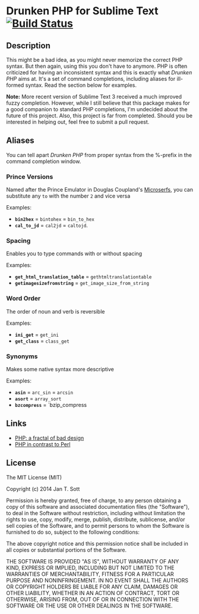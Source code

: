 # Drunken PHP for Sublime Text [![Build Status](https://secure.travis-ci.org/idleberg/Drunken-PHP.svg?branch=branch)](http://travis-ci.org/idleberg/Drunken-PHP)

## Description

This might be a bad idea, as you might never memorize the correct PHP syntax. But then again, using this you don't have to anymore. PHP is often criticized for having an inconsistent syntax and this is exactly what *Drunken PHP* aims at. It's a set of command completions, including aliases for ill-formed syntax. Read the section below for examples.

**Note:** More recent version of Sublime Text 3 received a much improved fuzzy completion. However, while I still believe that this package makes for a good companion to standard PHP completions, I'm undecided about the future of this project. Also, this project is far from completed. Should you be interested in helping out, feel free to submit a pull request.

## Aliases

You can tell apart *Drunken PHP* from proper syntax from the %-prefix in the command completion window.

### Prince Versions

Named after the Prince Emulator in Douglas Coupland's [Microserfs](http://www.wired.com/wired/archive/2.01/microserfs.html), you can substitute any `to` with the number `2` and vice versa

Examples:

* **`bin2hex`** = `bintohex` = `bin_to_hex`
* **`cal_to_jd`** = `cal2jd` = `caltojd`.

### Spacing

Enables you to type commands with or without spacing

Examples:

* **`get_html_translation_table`** = `gethtmltranslationtable`
* **`getimagesizefromstring`** = `get_image_size_from_string`

### Word Order

The order of noun and verb is reversible

Examples:

* **`ini_get`** = `get_ini`
* **`get_class`** = `class_get`

### Synonyms

Makes some native syntax more descriptive

Examples:

* **`asin`** = `arc_sin` = `arcsin`
* **`asort`** = `array_sort`
* **`bzcompress`** = `bzip_compress

## Links

* [PHP: a fractal of bad design](http://me.veekun.com/blog/2012/04/09/php-a-fractal-of-bad-design/)
* [PHP in contrast to Perl](http://tnx.nl/php.html)

## License

The MIT License (MIT)

Copyright (c) 2014 Jan T. Sott

Permission is hereby granted, free of charge, to any person obtaining a copy
of this software and associated documentation files (the "Software"), to deal
in the Software without restriction, including without limitation the rights
to use, copy, modify, merge, publish, distribute, sublicense, and/or sell
copies of the Software, and to permit persons to whom the Software is
furnished to do so, subject to the following conditions:

The above copyright notice and this permission notice shall be included in
all copies or substantial portions of the Software.

THE SOFTWARE IS PROVIDED "AS IS", WITHOUT WARRANTY OF ANY KIND, EXPRESS OR
IMPLIED, INCLUDING BUT NOT LIMITED TO THE WARRANTIES OF MERCHANTABILITY,
FITNESS FOR A PARTICULAR PURPOSE AND NONINFRINGEMENT. IN NO EVENT SHALL THE
AUTHORS OR COPYRIGHT HOLDERS BE LIABLE FOR ANY CLAIM, DAMAGES OR OTHER
LIABILITY, WHETHER IN AN ACTION OF CONTRACT, TORT OR OTHERWISE, ARISING FROM,
OUT OF OR IN CONNECTION WITH THE SOFTWARE OR THE USE OR OTHER DEALINGS IN
THE SOFTWARE.